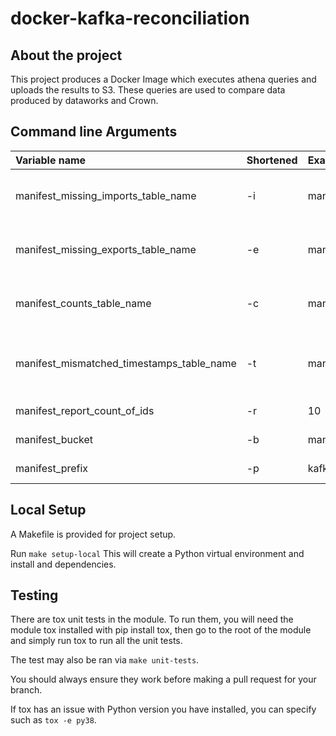 # docker-kafka-reconciliation

## About the project
This project produces a Docker Image which executes athena queries and uploads the results to S3. 
These queries are used to compare data produced by dataworks and Crown. 


## Command line Arguments

|Variable name|Shortened|Example|Description|Required|
|:---|:---|:---|:---|:---|
|manifest_missing_imports_table_name| -i |manifest_missing_imports|The Athena table name for missing imports.|
|manifest_missing_exports_table_name| -e |manifest_missing_exports|The Athena table name for missing exports.|
|manifest_counts_table_name| -c |manifest_counts|The Athena table name for manifest counts.|
|manifest_mismatched_timestamps_table_name| -t |manifest_mismatched_timestamps|The Athena table name for mismatched timestamps.|
|manifest_report_count_of_ids| -r |10|Number of ids.|
|manifest_bucket| -b |manifest_bucket|S3 bucket name.|yes|
|manifest_prefix| -p |kafka/reconciliation/|Base S3 prefix.|


## Local Setup

A Makefile is provided for project setup.

Run `make setup-local` This will create a Python virtual environment and install and dependencies. 

## Testing

There are tox unit tests in the module. To run them, you will need the module tox installed with pip install tox, then go to the root of the module and simply run tox to run all the unit tests.

The test may also be ran via `make unit-tests`.

You should always ensure they work before making a pull request for your branch.

If tox has an issue with Python version you have installed, you can specify such as `tox -e py38`.



